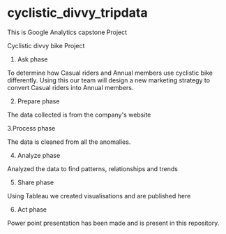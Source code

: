 # cyclistic_divvy_tripdata
This is Google Analytics capstone Project

Cyclistic divvy bike Project

1. Ask phase

To determine how Casual riders and Annual members use cyclistic bike differently. Using this our team will design a new marketing strategy to convert Casual riders into Annual members.

2. Prepare phase

The data collected is from the company's website
 
3.Process phase

The data is cleaned from all the anomalies.

4. Analyze phase

Analyzed the data to find patterns, relationships and trends

5. Share phase

Using Tableau we created visualisations and are published here


6. Act phase

Power point presentation has been made and is present in this repository.
